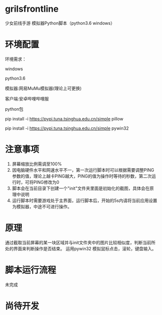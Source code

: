 # grilsfrontline
少女前线手游 模拟器Python脚本（python3.6 windows）

# 环境配置
环境需求： 

  windows
  
  python3.6
  
  模拟器:网易MuMu模拟器(理论上可更换)
  
  客户端:安卓哔哩哔哩服

python包

  pip install -i https://pypi.tuna.tsinghua.edu.cn/simple pillow
  
  pip install -i https://pypi.tuna.tsinghua.edu.cn/simple pywin32
  
# 注意事项

1. 屏幕缩放比例需调至100%
2. 因电脑硬件水平和网速水平不一，第一次运行脚本时可以根据需要调整PING参数的值，理论上越卡PING越大，PING的值为操作时等待的秒数，第二次运行时，可将PING修改为0
3. 脚本会在当前目录下创建一个"init"文件夹里面是初始化的截图，具体会在原理中说明
4. 运行脚本时需要游戏处于主界面，运行脚本后，开始的5s内请将当前应用设置为模拟器，中途不可进行操作。

# 原理
通过截取当前屏幕的某一块区域并与init文件夹中的图片比较相似度，判断当前所处的界面来判断操作是否结束。
运用pywin32 模拟鼠标点击，滚轮，键盘输入。

# 脚本运行流程
未完成

# 尚待开发
